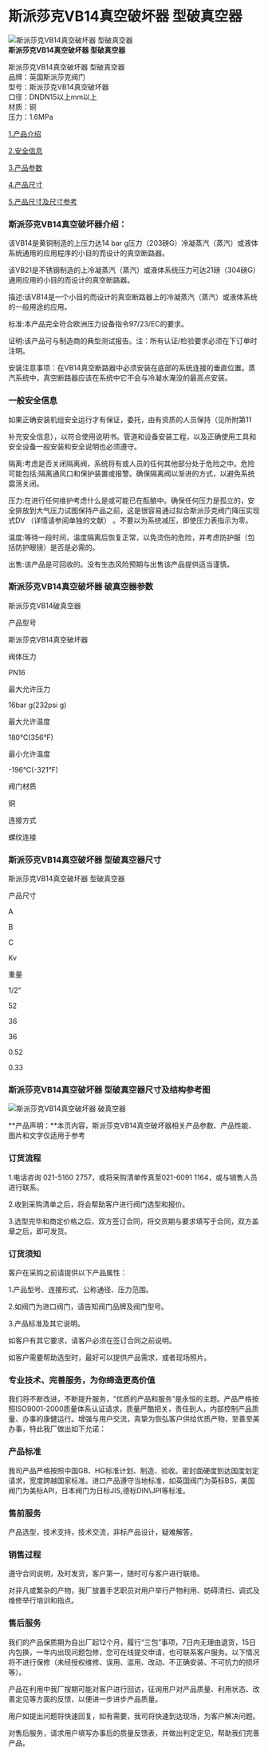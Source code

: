 
# 斯派莎克VB14真空破坏器 型破真空器

![斯派莎克VB14真空破坏器 型破真空器](/uploads/140517/1-14051G43209450.jpg)  
**斯派莎克VB14真空破坏器 型破真空器**

斯派莎克VB14真空破坏器 型破真空器  
品牌：英国斯派莎克阀门  
型号：斯派莎克VB14真空破坏器  
口径：DNDN15以上mm以上  
材质：铜  
压力：1.6MPa

[1.产品介绍](#1)

[2.安全信息](#2)

[3.产品参数](#3)

[4.产品尺寸](#4)

[5.产品尺寸及尺寸参考](#5)

### 斯派莎克VB14真空破坏器介绍：

该VB14是黄铜制造的上压力达14 bar g压力（203磅G）冷凝蒸汽（蒸汽）或液体系统通用的应用程序的小目的而设计的真空断路器。 

该VB21是不锈钢制造的上冷凝蒸汽（蒸汽）或液体系统压力可达21磅（304磅G）通用应用的小目的而设计的真空断路器。 

描述:该VB14是一个小目的而设计的真空断路器上的冷凝蒸汽（蒸汽）或液体系统的一般用途的应用。 

标准:本产品完全符合欧洲压力设备指令97/23/EC的要求。 

证明:该产品可与制造商的典型测试报告。注：所有认证/检验要求必须在下订单时注明。

安装注意事项：在VB14真空断路器中必须安装在底部的系统连接的垂直位置。蒸汽系统中，真空断路器应该在系统中它不会与冷凝水淹没的最高点安装。

### 一般安全信息

如果正确安装机组安全运行才有保证，委托，由有资质的人员保持（见所附第11

补充安全信息），以符合使用说明书。管道和设备安装工程，以及正确使用工具和安全设备一般安装和安全说明也必须遵守。

隔离:考虑是否关闭隔离阀，系统将有或人员的任何其他部分处于危险之中。危险可能包括;隔离通风口和保护装置或报警。确保隔离阀以渐进的方式，以避免系统震荡关闭。

压力:在进行任何维护考虑什么是或可能已在酝酿中。确保任何压力是孤立的，安全排放到大气压力试图保持产品之前，这是很容易通过拟合斯派莎克阀门降压实现式DV （详情请参阅单独的文献） 。不要以为系统减压，即使压力表指示为零。

温度:等待一段时间，温度隔离后恢复正常，以免烫伤的危险，并考虑防护服（包括防护眼镜）是否是必需的。

出售:该产品是可回收的。没有生态风险预期与出售该产品提供适当谨慎。

### 斯派莎克VB14真空破坏器 破真空器参数

斯派莎克VB14破真空器

产品型号

斯派莎克VB14真空破坏器

阀体压力

PN16

最大允许压力

16bar g(232psi g)

最大允许温度

180℃(356°F)

最小允许温度

\-196℃(-321°F)

阀门材质

铜

连接方式

螺纹连接

### 斯派莎克VB14真空破坏器 型破真空器尺寸

斯派莎克VB14真空破坏器 型破真空器

产品尺寸

A

B

C

Kv

重量

1/2"

52

36

36

0.52

0.33

### 斯派莎克VB14真空破坏器 型破真空器尺寸及结构参考图

![斯派莎克VB14真空破坏器 破真空器](/uploads/allimg/140517/1-14051G41K55K.gif)

**产品声明：**本页内容，斯派莎克VB14真空破坏器相关产品参数、产品性能、图片和文字仅适用于参考

### 订货流程

1.电话咨询 021-5160 2757，或将采购清单传真至021-6091 1164，或与销售人员进行联系。

2.收到采购清单之后，将会帮助客户进行阀门选型和报价。

3.选型完毕和商定价格之后，双方签订合同，将交货期与要求填写于合同，双方盖章之后，即可发货。

### 订货须知

客户在采购之前请提供以下产品属性：

1.产品型号、连接形式、公称通径、压力范围。

2.如阀门为进口阀门，请告知阀门品牌及阀门型号。

3.产品标准及其它说明。

如客户有其它要求，请客户必须在签订合同之前说明。

如客户需要帮助选型时，最好可以提供产品需求，或者现场照片。

### 专业技术、完善服务，为你缔造更高价值

我们将不断改进，不断提升服务，“优质的产品和服务”是永恒的主题。产品严格按照ISO9001-2000质量体系认证请求，质量严酷把关，责任到人，内部控制产品质量、办事的康健运行。增强与用户交流，真挚为恢弘客户供给优质产物，至善至美办事，特此我厂做出如下允诺：

### 产品标准

我司产品严格按照中国GB、HG标准计划、制造、验收。密封面硬度到达国度划定请求，宽度跨越国家标准。进口产品遵守当地标准，如英国阀门为英标BS，美国阀门为美标API，日本阀门为日标JIS,德标DIN\\JPI等标准。

### 售前服务

产品选型，技术支持，技术交流，非标产品设计，疑难解答。

### 销售过程

遵守合同说明，及时发货，客户第一，随时可与客户进行联络。

对非凡或繁杂的产物，我厂放置手艺职员对用户举行产物利用、妨碍清扫、调式及维修举行培训和指点。

### 售后服务

我们的产品保质期为自出厂起12个月，履行“三包”事项，7日内无理由退货，15日内包换，一年内出现问题包修，您可在线提交申请，也可联系客户服务。以下情况将不进行保修（未经授权维修、误用、滥用、改动、不正确安装、不可抗力的损坏等）。

产品在利用中我厂按期可能对客户进行回访，征询用户对产品质量、利用状态、改善定见等方面的反馈，以便进一步进步产品质量。

用户如提出问题将快速回复，如有需要，我司将快速到达现场，为客户解决问题。

对售后服务，请求用户填写办事后的质量反馈表，并做出判定定见，帮助我们完善产品。

